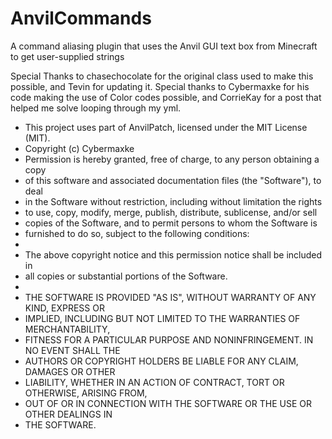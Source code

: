 # AnvilCommands

A command aliasing plugin that uses the Anvil GUI text box from Minecraft to get user-supplied strings

Special Thanks to chasechocolate for the original class used to make this possible, and Tevin for updating it.
Special thanks to Cybermaxke for his code making the use of Color codes possible, and CorrieKay for a post that helped
me solve looping through my yml.

* This project uses part of AnvilPatch, licensed under the MIT License (MIT).
* Copyright (c) Cybermaxke
* Permission is hereby granted, free of charge, to any person obtaining a copy
* of this software and associated documentation files (the "Software"), to deal
* in the Software without restriction, including without limitation the rights
* to use, copy, modify, merge, publish, distribute, sublicense, and/or sell
* copies of the Software, and to permit persons to whom the Software is
* furnished to do so, subject to the following conditions:
*
* The above copyright notice and this permission notice shall be included in
* all copies or substantial portions of the Software.
*
* THE SOFTWARE IS PROVIDED "AS IS", WITHOUT WARRANTY OF ANY KIND, EXPRESS OR
* IMPLIED, INCLUDING BUT NOT LIMITED TO THE WARRANTIES OF MERCHANTABILITY,
* FITNESS FOR A PARTICULAR PURPOSE AND NONINFRINGEMENT. IN NO EVENT SHALL THE
* AUTHORS OR COPYRIGHT HOLDERS BE LIABLE FOR ANY CLAIM, DAMAGES OR OTHER
* LIABILITY, WHETHER IN AN ACTION OF CONTRACT, TORT OR OTHERWISE, ARISING FROM,
* OUT OF OR IN CONNECTION WITH THE SOFTWARE OR THE USE OR OTHER DEALINGS IN
* THE SOFTWARE.
